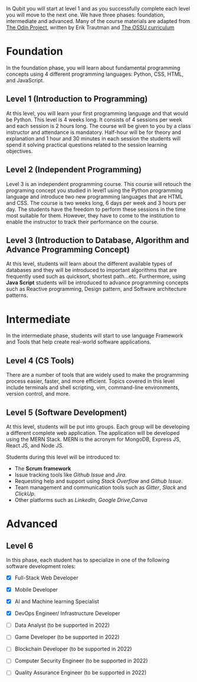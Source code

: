 
In Qubit you will start at level 1 and as you successfully complete each level you will move to the next one. We have three phases: foundation, intermediate and advanced. Many of the course materials are adapted from [The Odin Project](https://github.com/TheOdinProject/curriculum), written by Erik Trautman and [The OSSU curriculum](https://github.com/ossu/computer-science#introduction-to-programming)

# Foundation

In the foundation phase, you will learn about fundamental programming concepts using 4 different programming languages: Python, CSS, HTML, and JavaScript.

## Level 1 (Introduction to Programming)
At this level, you will learn your first programming language and that would be Python. This level is 4 weeks long. It consists of 4 sessions per week and each session is 2 hours long. The course will be given to you by a class instructor and attendance is mandatory.
Half-hour will be for theory and explanation and 1 hour and 30 minutes in each session the students will spend it solving practical questions related to the session learning objectives. 

 ## Level 2 (Independent Programming)
Level 3 is an independent programming course. This course will retouch the programing concept you studied in level1 using the Python programming language and introduce two new programming languages that are HTML and CSS. The course is two weeks long, 6 days per week and 3 hours per day. The students have the freedom to perform these sessions in the time most suitable for them. However, they have to come to the institution to enable the instructor to track their performance on the course.

## Level 3 (Introduction to Database, Algorithm and Advance Programming Concept)
At this level, students will learn about the different available types of databases and they will be introduced to important algorithms that are frequently used such as quicksort, shortest path...etc. Furthermore, using **Java Script** students will be introduced to advance programming concepts such as Reactive programming, Design pattern, and Software architecture patterns.
 
 
# Intermediate 
 
 In the intermediate phase, students will start to use language Framework and Tools that help create real-world software applications.
 
## Level 4 (CS Tools)
There are a number of tools that are widely used to make the programming process easier, faster, and more efficient. 
Topics covered in this level include terminals and shell scripting, vim, command-line environments, version control, and more.
 
 ## Level 5 (Software Development)
At this level, students will be put into groups. Each group will be developing a different complete web application. The application will be developed using the MERN Stack. MERN is the acronym for MongoDB, Express JS, React JS, and Node JS. 

Students during this level will be introduced to:

* The **Scrum framework**
* Issue tracking tools like _Github Issue_ and _Jira_.
* Requesting help and support using _Stack Overflow_ and _Github Issue_.
* Team management and communication tools such as _Gitter_, _Slack_ and _ClickUp_.
* Other platforms such as _LinkedIn_, _Google Drive_,_Canva_

 # Advanced
 
 ## Level 6
 In this phase, each student has to specialize in one of the following software development roles:

- [x] Full-Stack Web Developer
- [x] Mobile Developer
- [x] AI and Machine learning Specialist
- [x] DevOps Engineer/ Infrastructure Developer
- [ ] Data Analyst (to be supported in 2022)
- [ ] Game Developer (to be supported in 2022)
- [ ] Blockchain Developer (to be supported in 2022)
- [ ] Computer Security Engineer (to be supported in 2022)
- [ ] Quality Assurance Engineer (to be supported in 2022)







